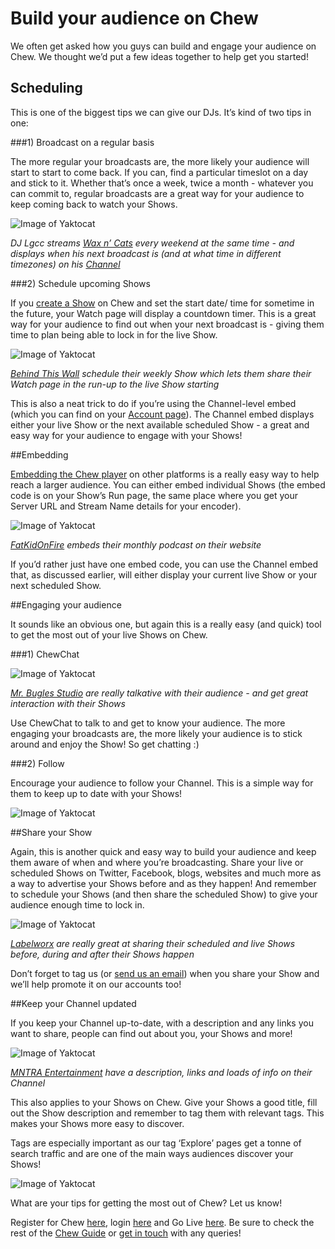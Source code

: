 # Build your audience on Chew

We often get asked how you guys can build and engage your audience on Chew. We thought we’d put a few ideas together to help get you started! 

## Scheduling

This is one of the biggest tips we can give our DJs. It’s kind of two tips in one: 

###1) Broadcast on a regular basis

The more regular your broadcasts are, the more likely your audience will start to start to come back. If you can, find a particular timeslot on a day and stick to it. Whether that’s once a week, twice a month - whatever you can commit to, regular broadcasts are a great way for your audience to keep coming back to watch your Shows. 

![Image of Yaktocat](https://raw.githubusercontent.com/chewcode/Guide/master/using_chew/WnC.png)

_DJ Lgcc streams [Wax n’ Cats](http://chew.tv/waxncats) every weekend at the same time - and displays when his next broadcast is (and at what time in different timezones) on his [Channel](http://chew.tv/waxncats/about)_

###2) Schedule upcoming Shows

If you [create a Show](http://staging.chew.tv/account/show/new) on Chew and set the start date/ time for sometime in the future, your Watch page will display a countdown timer. This is a great way for your audience to find out when your next broadcast is - giving them time to plan being able to lock in for the live Show. 

![Image of Yaktocat](https://raw.githubusercontent.com/chewcode/Guide/master/using_chew/BTW.png)

_[Behind This Wall](http://chew.tv/btwldn) schedule their weekly Show which lets them share their Watch page in the run-up to the live Show starting_

This is also a neat trick to do if you’re using the Channel-level embed (which you can find on your [Account page](http://chew.tv/account)). The Channel embed displays either your live Show or the next available scheduled Show - a great and easy way for your audience to engage with your Shows! 

##Embedding

[Embedding the Chew player](using_chew/embedding_the_chew_player) on other platforms is a really easy way to help reach a larger audience. You can either embed individual Shows (the embed code is on your Show’s Run page, the same place where you get your Server URL and Stream Name details for your encoder). 

![Image of Yaktocat](https://raw.githubusercontent.com/chewcode/Guide/master/using_chew/FKOF.png)

_[FatKidOnFire](http://chew.tv/fatkidonfire) embeds their monthly podcast on their website_

If you’d rather just have one embed code, you can use the Channel embed that, as discussed earlier, will either display your current live Show or your next scheduled Show. 

##Engaging your audience

It sounds like an obvious one, but again this is a really easy (and quick) tool to get the most out of your live Shows on Chew. 

###1) ChewChat

![Image of Yaktocat](https://raw.githubusercontent.com/chewcode/Guide/master/using_chew/bugle.png)

_[Mr. Bugles Studio](http://chew.tv/mr-bugles-studio/mr-bugles-studio-ft-the-aliens-badhabits-prime-dubage-flip) are really talkative with their audience - and get great interaction with their Shows_

Use ChewChat to talk to and get to know your audience. The more engaging your broadcasts are, the more likely your audience is to stick around and enjoy the Show! So get chatting :)

###2) Follow

Encourage your audience to follow your Channel. This is a simple way for them to keep up to date with your Shows!

![Image of Yaktocat](https://raw.githubusercontent.com/chewcode/Guide/master/using_chew/follow.png)

##Share your Show

Again, this is another quick and easy way to build your audience and keep them aware of when and where you’re broadcasting. Share your live or scheduled Shows on Twitter, Facebook, blogs, websites and much more as a way to advertise your Shows before and as they happen! And remember to schedule your Shows (and then share the scheduled Show) to give your audience enough time to lock in. 

![Image of Yaktocat](https://raw.githubusercontent.com/chewcode/Guide/master/using_chew/LW.png)

_[Labelworx](http://chew.tv/labelworx) are really great at sharing their scheduled and live Shows before, during and after their Shows happen_

Don’t forget to tag us (or [send us an email](mailto:support@chew.tv)) when you share your Show and we’ll help promote it on our accounts too!

##Keep your Channel updated

If you keep your Channel up-to-date, with a description and any links you want to share, people can find out about you, your Shows and more! 

![Image of Yaktocat](https://raw.githubusercontent.com/chewcode/Guide/master/using_chew/MNTRA2.png)

_[MNTRA Entertainment](http://chew.tv/mntra) have a description, links and loads of info on their Channel_

This also applies to your Shows on Chew. Give your Shows a good title, fill out the Show description and remember to tag them with relevant tags. This makes your Shows more easy to discover. 

Tags are especially important as our tag ‘Explore’ pages get a tonne of search traffic and are one of the main ways audiences discover your Shows! 

![Image of Yaktocat](https://raw.githubusercontent.com/chewcode/Guide/master/using_chew/Explore.png)

What are your tips for getting the most out of Chew? Let us know! 

Register for Chew [here](http://chew.tv/register), login [here](http://chew.tv/login) and Go Live [here](http://chew.tv/account/show/new). Be sure to check the rest of the [Chew Guide](http://chew.tv/guide) or [get in touch](mailto:support@chew.tv) with any queries!

